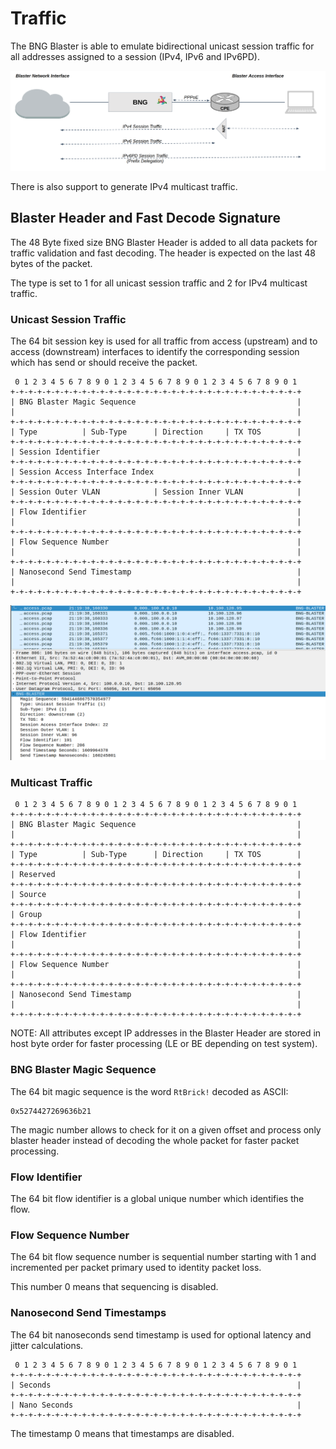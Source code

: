 # Traffic

The BNG Blaster is able to emulate bidirectional unicast 
session traffic for all addresses assigned to a session 
(IPv4, IPv6 and IPv6PD).   

![BNG Blaster Session Traffic](images/bbl_session_traffic.png)

There is also support to generate IPv4 multicast traffic. 

## Blaster Header and Fast Decode Signature

The 48 Byte fixed size BNG Blaster Header is added to all data packets
for traffic validation and fast decoding. The header is expected on the 
last 48 bytes of the packet. 

The type is set to 1 for all unicast session traffic and 2 for 
IPv4 multicast traffic. 

### Unicast Session Traffic

The 64 bit session key is used for all traffic from access (upstream)
and to access (downstream) interfaces to identify the corresponding
session which has send or should receive the packet. 

```
 0 1 2 3 4 5 6 7 8 9 0 1 2 3 4 5 6 7 8 9 0 1 2 3 4 5 6 7 8 9 0 1
+-+-+-+-+-+-+-+-+-+-+-+-+-+-+-+-+-+-+-+-+-+-+-+-+-+-+-+-+-+-+-+-+
| BNG Blaster Magic Sequence                                    |
|                                                               |
+-+-+-+-+-+-+-+-+-+-+-+-+-+-+-+-+-+-+-+-+-+-+-+-+-+-+-+-+-+-+-+-+
| Type          | Sub-Type      | Direction     | TX TOS        | 
+-+-+-+-+-+-+-+-+-+-+-+-+-+-+-+-+-+-+-+-+-+-+-+-+-+-+-+-+-+-+-+-+
| Session Identifier                                            | 
+-+-+-+-+-+-+-+-+-+-+-+-+-+-+-+-+-+-+-+-+-+-+-+-+-+-+-+-+-+-+-+-+
| Session Access Interface Index                                |
+-+-+-+-+-+-+-+-+-+-+-+-+-+-+-+-+-+-+-+-+-+-+-+-+-+-+-+-+-+-+-+-+
| Session Outer VLAN            | Session Inner VLAN            |
+-+-+-+-+-+-+-+-+-+-+-+-+-+-+-+-+-+-+-+-+-+-+-+-+-+-+-+-+-+-+-+-+
| Flow Identifier                                               |
|                                                               |
+-+-+-+-+-+-+-+-+-+-+-+-+-+-+-+-+-+-+-+-+-+-+-+-+-+-+-+-+-+-+-+-+
| Flow Sequence Number                                          |
|                                                               |
+-+-+-+-+-+-+-+-+-+-+-+-+-+-+-+-+-+-+-+-+-+-+-+-+-+-+-+-+-+-+-+-+
| Nanosecond Send Timestamp                                     |
|                                                               |
+-+-+-+-+-+-+-+-+-+-+-+-+-+-+-+-+-+-+-+-+-+-+-+-+-+-+-+-+-+-+-+-+
```

![BNG Blaster Header](images/bbl_header.png)

### Multicast Traffic

```
 0 1 2 3 4 5 6 7 8 9 0 1 2 3 4 5 6 7 8 9 0 1 2 3 4 5 6 7 8 9 0 1
+-+-+-+-+-+-+-+-+-+-+-+-+-+-+-+-+-+-+-+-+-+-+-+-+-+-+-+-+-+-+-+-+
| BNG Blaster Magic Sequence                                    |
|                                                               |
+-+-+-+-+-+-+-+-+-+-+-+-+-+-+-+-+-+-+-+-+-+-+-+-+-+-+-+-+-+-+-+-+
| Type          | Sub-Type      | Direction     | TX TOS        | 
+-+-+-+-+-+-+-+-+-+-+-+-+-+-+-+-+-+-+-+-+-+-+-+-+-+-+-+-+-+-+-+-+
| Reserved                                                      | 
+-+-+-+-+-+-+-+-+-+-+-+-+-+-+-+-+-+-+-+-+-+-+-+-+-+-+-+-+-+-+-+-+
| Source                                                        |
+-+-+-+-+-+-+-+-+-+-+-+-+-+-+-+-+-+-+-+-+-+-+-+-+-+-+-+-+-+-+-+-+
| Group                                                         |
+-+-+-+-+-+-+-+-+-+-+-+-+-+-+-+-+-+-+-+-+-+-+-+-+-+-+-+-+-+-+-+-+
| Flow Identifier                                               |
|                                                               |
+-+-+-+-+-+-+-+-+-+-+-+-+-+-+-+-+-+-+-+-+-+-+-+-+-+-+-+-+-+-+-+-+
| Flow Sequence Number                                          |
|                                                               |
+-+-+-+-+-+-+-+-+-+-+-+-+-+-+-+-+-+-+-+-+-+-+-+-+-+-+-+-+-+-+-+-+
| Nanosecond Send Timestamp                                     |
|                                                               |
+-+-+-+-+-+-+-+-+-+-+-+-+-+-+-+-+-+-+-+-+-+-+-+-+-+-+-+-+-+-+-+-+
```

NOTE: All attributes except IP addresses in the Blaster Header are 
stored in host byte order for faster processing 
(LE or BE depending on test system).

### BNG Blaster Magic Sequence

The 64 bit magic sequence is the word `RtBrick!` decoded as ASCII:
```
0x5274427269636b21
```

The magic number allows to check for it on a given offset and process 
only blaster header instead of decoding the whole packet for faster 
packet processing. 

### Flow Identifier

The 64 bit flow identifier is a global unique number which identifies
the flow. 

### Flow Sequence Number

The 64 bit flow sequence number is sequential number starting with 1 
and incremented per packet primary used to identity packet loss. 

This number 0 means that sequencing is disabled.

### Nanosecond Send Timestamps

The 64 bit nanoseconds send timestamp is used for optional latency and 
jitter calculations. 

```
 0 1 2 3 4 5 6 7 8 9 0 1 2 3 4 5 6 7 8 9 0 1 2 3 4 5 6 7 8 9 0 1
+-+-+-+-+-+-+-+-+-+-+-+-+-+-+-+-+-+-+-+-+-+-+-+-+-+-+-+-+-+-+-+-+
| Seconds                                                       |
+-+-+-+-+-+-+-+-+-+-+-+-+-+-+-+-+-+-+-+-+-+-+-+-+-+-+-+-+-+-+-+-+
| Nano Seconds                                                  |
+-+-+-+-+-+-+-+-+-+-+-+-+-+-+-+-+-+-+-+-+-+-+-+-+-+-+-+-+-+-+-+-+
```

The timestamp 0 means that timestamps are disabled.

